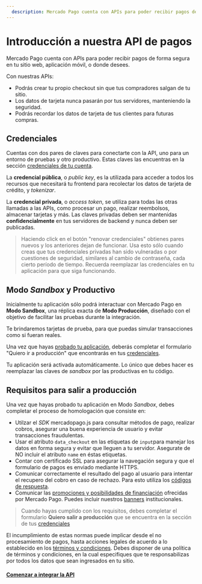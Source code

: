 ```yaml
---
  description: Mercado Pago cuenta con APIs para poder recibir pagos de forma segura en tu sitio web, aplicación móvil, o donde desees, manteniendo la experiencia de compra.
---
```


# Introducción a nuestra API de pagos

Mercado Pago cuenta con APIs para poder recibir pagos de forma segura en tu sitio web, aplicación móvil, o donde desees.

Con nuestras APIs:

* Podrás crear tu propio checkout sin que tus compradores salgan de tu sitio.
* Los datos de tarjeta nunca pasarán por tus servidores, manteniendo la seguridad.
* Podrás recordar los datos de tarjeta de tus clientes para futuras compras.

## Credenciales

Cuentas con dos pares de claves para conectarte con la API, uno para un entorno de pruebas y otro productivo. Estas claves las encuentras en la sección [credenciales de tu cuenta](https://www.mercadopago.com.ar/account/credentials).

La **credencial pública**, o *public key*, es la utilizada para acceder a todos los recursos que necesitará tu frontend para recolectar los datos de tarjeta de crédito, y _tokenizar_.

La **credencial privada**, o *access token*, se utiliza para todas las otras llamadas a las APIs, como procesar un pago, realizar reembolsos, almacenar tarjetas y más. Las claves privadas deben ser mantenidas **confidencialmente** en tus servidores de backend y nunca deben ser publicadas.

> Haciendo click en el botón "renovar credenciales" obtienes pares nuevos y los anteriores dejan de funcionar. Usa esto sólo cuando creas que tus credenciales privadas han sido vulneradas o por cuestiones de seguridad, similares al cambio de contraseña, cada cierto período de tiempo. Recuerda reemplazar las credenciales en tu aplicación para que siga funcionando.

## Modo _Sandbox_ y Productivo

Inicialmente tu aplicación sólo podrá interactuar con Mercado Pago en **Modo Sandbox**, una réplica exacta de **Modo Producción**, diseñado con el objetivo de facilitar las pruebas durante la integración.

Te brindaremos tarjetas de prueba, para que puedas simular transacciones como si fueran reales.

Una vez que hayas [probado tu aplicación](https://www.mercadopago.com.ar/developers/es/guides/payments/api/testing), deberás completar el formulario "Quiero ir a producción" que encontrarás en tus [credenciales](https://www.mercadopago.com.ar/account/credentials).

Tu aplicación será activada automáticamente. Lo único que debes hacer es reemplazar las claves de _sandbox_ por las productivas en tu código.

## Requisitos para salir a producción 

Una vez que hayas probado tu aplicación en Modo _Sandbox_, debes completar el proceso de homologación que consiste en:

* Utilzar el _SDK_ mercadopago.js para consultar métodos de pago, realizar cobros, asegurar una buena experiencia de usuario y evitar transacciones fraudulentas.
* Usar el atributo `data_checkout` en las etiquetas de `input`para manejar los datos en forma segura y evitar que lleguen a tu servidor. Asegurate de NO incluir el atributo `name` en éstas etiquetas.
* Contar con certificado SSL para asegurar la navegación segura y que el formulario de pagos es enviado mediante HTTPS.
* Comunicar correctamente el resultado del pago al usuario para intentar el recupero del cobro en caso de rechazo. Para esto utiliza los [códigos de respuesta](https://www.mercadopago.com.ar/developers/es/guides/payments/api/handling-responses).
* Comunicar las [promociones y posibilidades de financiación](https://www.mercadopago.com.ar/promociones) ofrecidas por Mercado Pago. Puedes incluir nuestros [banners](https://www.mercadopago.com/mla/com.mercadopago.web.landing.LandingController?id=banners#!institucionales) institucionales.


> Cuando hayas cumplido con los requisitos, debes completar el formulario **Quiero salir a producción** que se encuentra en la sección de tus [credenciales](https://www.mercadopago.com/mla/account/credentials)

El incumplimiento de estas normas puede implicar desde el no procesamiento de pagos, hasta acciones legales de acuerdo a lo establecido en los [términos y condiciones](https://www.mercadopago.com.ar/ayuda/terminos-y-condiciones_299).
Debes disponer de una política de términos y condiciones, en la cual especifiques que te responsabilizas por todos los datos que sean ingresados en tu sitio.


#### [Comenzar a integrar la API](https://www.mercadopago.com.ar/developers/es/guides/payments/api/receiving-payment-by-card)
